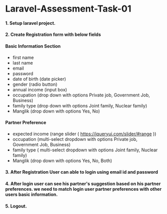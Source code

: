 # Laravel-Assessment-Task-01

#### 1. Setup laravel project.
#### 2. Create Registration form with below fields 

#### Basic Information Section
- first name
- last name
- email
- password
- date of birth (date picker) 
- gender (radio button)
- annual income (input box)
- occupation (drop down with options Private job, Government Job, Business)
- family type (drop down with options Joint family, Nuclear family)
- Manglik  (drop down with options Yes, No)
     
#### Partner Preference 
- expected income (range slider ( https://jqueryui.com/slider/#range  ))
- occupation (multi-select dropdown with options Private job, Government Job, Business) 
- family type ( multi-select dropdown with options Joint family, Nuclear family)  
- Manglik  (drop down with options Yes, No, Both)

#### 3. After Registration User can able to login  using email id and password 
#### 4. After login user can see his partner's suggestion based on his partner preferences. we need to match login user  partner preferences with other users basic information.
#### 5. Logout.

